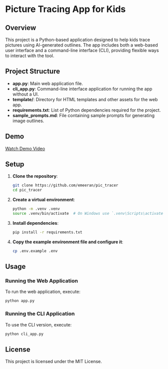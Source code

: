 # Picture Tracing App for Kids

## Overview
This project is a Python-based application designed to help kids trace pictures using AI-generated outlines. The app includes both a web-based user interface and a command-line interface (CLI), providing flexible ways to interact with the tool.

## Project Structure

- **app.py**: Main web application file.
- **cli_app.py**: Command-line interface application for running the app without a UI.
- **template/**: Directory for HTML templates and other assets for the web app.
- **requirements.txt**: List of Python dependencies required for the project.
- **sample_prompts.md**: File containing sample prompts for generating image outlines.

## Demo
<!-- ![Demo Video](https://github.com/user-attachments/assets/7890a4d7-73fe-4cd4-b5e0-f52a14913513) -->
[Watch Demo Video](https://github.com/user-attachments/assets/7890a4d7-73fe-4cd4-b5e0-f52a14913513)

## Setup

1. **Clone the repository**:
    ```sh
    git clone https://github.com/emeeran/pic_tracer
    cd pic_tracer
    ```

2. **Create a virtual environment**:
    ```sh
    python -m .venv .venv
    source .venv/bin/activate  # On Windows use `.venv\Scripts\activate`
    ```

3. **Install dependencies**:
    ```sh
    pip install -r requirements.txt
    ```

4. **Copy the example environment file and configure it**:
    ```sh
    cp .env.example .env
    ```

## Usage

### Running the Web Application
To run the web application, execute:
```sh
python app.py
```

### Running the CLI Application

To use the CLI version, execute:

```sh
python cli_app.py
```

## License
This project is licensed under the MIT License.